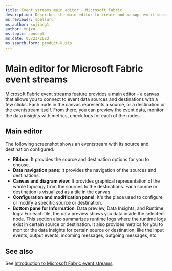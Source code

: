 ```yaml
---
title: Event streams main editor - Microsoft Fabric
description: Describes the main editor to create and manage event streams in Microsoft Fabric. 
ms.reviewer: spelluru
ms.author: xujiang1
author: xujxu
ms.topic: concept
ms.date: 05/23/2023
ms.search.form: product-kusto
---
```


# Main editor for Microsoft Fabric event streams
Microsoft Fabric event streams feature provides a main editor – a canvas that allows you to connect to event data sources and destinations with a few clicks. Each node in the canvas represents a source, or a destination or the eventstream itself. From there, you can preview the event data, monitor the data insights with metrics, check logs for each of the nodes. 

## Main editor
The following screenshot shows an eventstream with its source and destination configured. 

- **Ribbon**: It provides the source and destination options for you to choose. 
- **Data navigation pane**: It provides the navigation of the sources and destinations. 
- **Canvas and diagram view**: It provides graphical representation of the whole topology from the sources to the destinations. Each source or destination is visualized as a tile in the canvas. 
- **Configuration and modification panel**: It's the place used to configure or modify a specific source or destination.  
- **Bottom pane for Information**, Data preview, Data Insights, and Runtime logs: For each tile, the data preview  shows you data inside the selected node. This section also summarizes runtime logs where the runtime logs exist in certain source or destination. It also provides metrics for you to monitor the data insights for certain source or destination, like the input events, output events, incoming messages, outgoing messages, etc. 

## See also
See [Introduction to Microsoft Fabric event streams](overview.md).


 